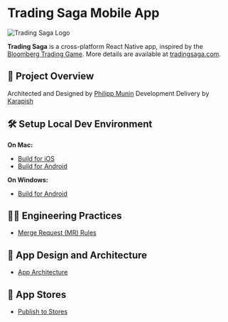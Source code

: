 # Trading Saga Mobile App

![Trading Saga Logo](https://tradingsaga.com/logo.png)

**Trading Saga** is a cross-platform React Native app, inspired by the [Bloomberg Trading Game](https://www.bloomberg.com/features/2015-stock-chart-trading-game/).
More details are available at [tradingsaga.com](https://tradingsaga.com).

## 🚀 Project Overview
Architected and Designed by [Philipp Munin](https://www.linkedin.com/in/pmunin) 
Development Delivery by [Karapish](https://www.linkedin.com/in/karapish)

## 🛠️ Setup Local Dev Environment

**On Mac:**
  - [Build for iOS](docs/LOCAL-SETUP-MAC-XCODE.md)
  - [Build for Android](docs/LOCAL-SETUP-MAC-ANDROID.md)

**On Windows:**
  - [Build for Android](docs/LOCAL-SETUP-WIN-ANDROID.md)

## 🧑‍💻 Engineering Practices
- [Merge Request (MR) Rules](docs/MERGE-REQUEST.md)

## 📐 App Design and Architecture
- [App Architecture](docs/APP-ARCHITECTURE.md)

## 🛒 App Stores
- [Publish to Stores](docs/PUBLISH-STORE.md)
